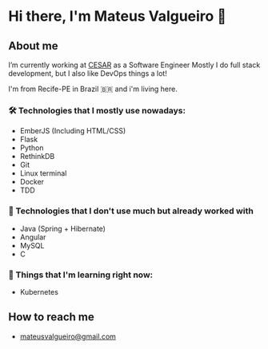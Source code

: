 # Hi there, I'm Mateus Valgueiro 👋

## About me

I’m currently working at [CESAR](https://www.cesar.org.br/) as a Software Engineer
Mostly I do full stack development, but I also like DevOps things a lot!


I'm from Recife-PE in Brazil :brazil: and i'm living here.

### 🛠 Technologies that I mostly use nowadays:
* EmberJS (Including HTML/CSS) 
* Flask
* Python
* RethinkDB
* Git 
* Linux terminal
* Docker
* TDD


### 🔧 Technologies that I don't use much but already worked with
* Java (Spring + Hibernate)
* Angular
* MySQL
* C


### 🎒 Things that I'm learning right now:
* Kubernetes

 
 ## How to reach me
 * mateusvalgueiro@gmail.com
